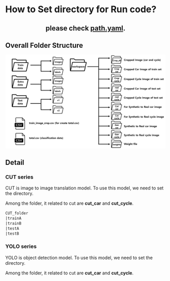 # How to Set directory for Run code?
<h2 align='center'>
  please check <a href='https://github.com/inu-RAISE/VCOD_Challenge/blob/master/path.yaml'>path.yaml</a>.
</h2>

## Overall Folder Structure
<img src='https://github.com/inu-RAISE/VCOD_Challenge/blob/master/pic/overall_file_structure.PNG?raw=true'></img>

## Detail

### CUT series

CUT is image to image translation model. To use this model, we need to set the directory.

Among the folder, it related to cut are **cut_car** and **cut_cycle**.

```
CUT_folder
|trainA
|trainB
|testA
|testB
```
### YOLO series
YOLO is object detection model. To use this model, we need to set the directory.

Among the folder, it related to cut are **cut_car** and **cut_cycle**.
